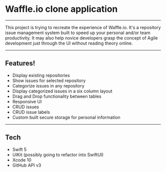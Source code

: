 # Waffle.io clone application
---

This project is trying to recreate the experience of Waffle.io. It's a repository issue management system built to speed up your personal and/or team productivity. It may also help novice developers grasp the concept of Agile development just through the UI without reading theory online.

---

## Features!

  - Display existing repositories
  - Show issues for selected repository
  - Categorize issues in any repository
  - Display categorized issues in a six column layout
  - Drag and Drop functionality between tables
  - Responsive UI 
  - CRUD issues
  - CRUD issue labels
  - Custom built secure storage for personal information
  
  ---
  
  ## Tech

  - Swift 5
  - UIKit (possibly going to refactor into SwiftUI)
  - Xcode 10
  - GitHub API v3
